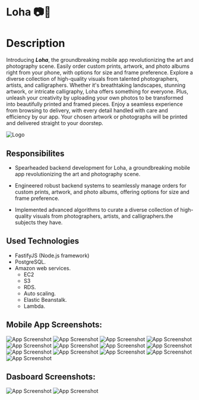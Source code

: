 # Loha 📷🎨

# Description
Introducing **_Loha_**, the groundbreaking mobile app revolutionizing the art and photography scene. Easily order custom prints, artwork, and photo albums right from your phone, with options for size and frame preference. Explore a diverse collection of high-quality visuals from talented photographers, artists, and calligraphers. Whether it's breathtaking landscapes, stunning artwork, or intricate calligraphy, Loha offers something for everyone. Plus, unleash your creativity by uploading your own photos to be transformed into beautifully printed and framed pieces. Enjoy a seamless experience from browsing to delivery, with every detail handled with care and efficiency by our app. Your chosen artwork or photographs will be printed and delivered straight to your doorstep.

![Logo](assets/Loha-Logo)


## Responsibilites

- Spearheaded backend development for Loha, a groundbreaking mobile app revolutionizing the art and photography scene.

- Engineered robust backend systems to seamlessly manage orders for custom prints, artwork, and photo albums, offering options for size and frame preference.

- Implemented advanced algorithms to curate a diverse collection of high-quality visuals from photographers, artists, and calligraphers.the subjects they have.

## Used Technologies

- FastifyJS (Node.js framework)
- PostgreSQL.
- Amazon web services.
    - EC2
    - S3
    - RDS.
    - Auto scaling.
    - Elastic Beanstalk.
    - Lambda.




## Mobile App Screenshots: 
![App Screenshot](assets/sign-up)
![App Screenshot](assets/otp)
![App Screenshot](assets/homepage)
![App Screenshot](assets/gallery)
![App Screenshot](assets/view-image)
![App Screenshot](assets/buy-image)
![App Screenshot](assets/choose-image-specs)
![App Screenshot](assets/checkout)
![App Screenshot](assets/loha-store)
![App Screenshot](assets/filtering-loha-store)
![App Screenshot](assets/order-tracking)
![App Screenshot](assets/upload-photos)
![App Screenshot](assets/create-photo)

## Dasboard Screenshots:
![App Screenshot](assets/dashboard-1)
![App Screenshot](assets/dashboard-2)
